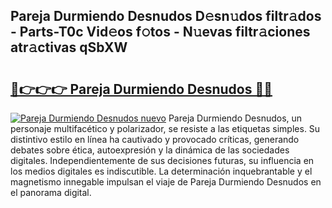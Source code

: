 ## Pareja Durmiendo Desnudos D𝚎sn𝚞dos filtr𝚊dos - Parts-T0c Vid𝚎os f𝚘tos - N𝚞evas filtr𝚊ciones atr𝚊ctivas qSbXW

# <h2><a href="http://mbav8u3.tromn.icu/?c=Pareja+Durmiendo+Desnudos">🔗👉👉👉 Pareja Durmiendo Desnudos 🔗🔗</a></h2>

[![Pareja Durmiendo Desnudos nuevo](https://i.imgur.com/pEAQMta.gif)](http://mbav8u3.tromn.icu/?c=Pareja+Durmiendo+Desnudos)
Pareja Durmiendo Desnudos, un personaje multifacético y polarizador, se resiste a las etiquetas simples. Su distintivo estilo en línea ha cautivado y provocado críticas, generando debates sobre ética, autoexpresión y la dinámica de las sociedades digitales. Independientemente de sus decisiones futuras, su influencia en los medios digitales es indiscutible. La determinación inquebrantable y el magnetismo innegable impulsan el viaje de Pareja Durmiendo Desnudos en el panorama digital.
